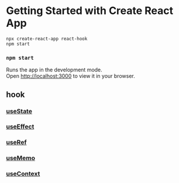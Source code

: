 # Getting Started with Create React App

```
npx create-react-app react-hook
npm start
```

### `npm start`

Runs the app in the development mode.\
Open [http://localhost:3000](http://localhost:3000) to view it in your browser.


## hook
### [useState](https://github.com/igbyun86/react/blob/main/react-hook/src/UseState.js)
### [useEffect](https://github.com/igbyun86/react/blob/main/react-hook/src/UseEffect.js)
### [useRef](https://github.com/igbyun86/react/blob/main/react-hook/src/UseRef.js)
### [useMemo](https://github.com/igbyun86/react/blob/main/react-hook/src/UseMemo.js)
### [useContext](https://github.com/igbyun86/react/blob/main/react-hook/src/UseContext.js)
